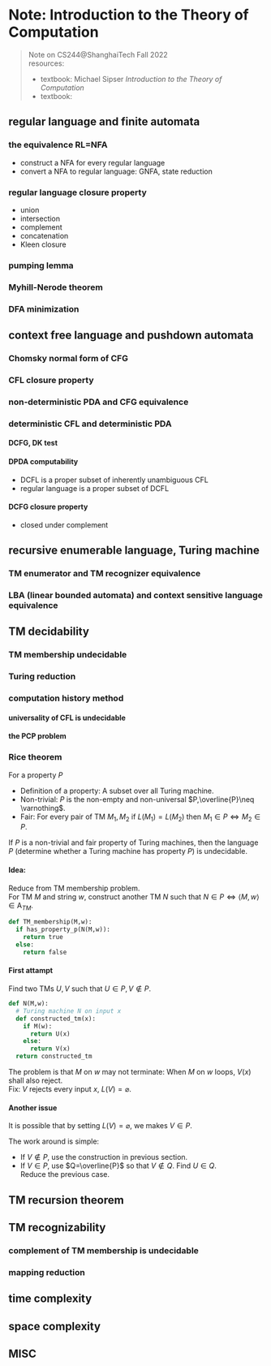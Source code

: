 # Note: Introduction to the Theory of Computation

> Note on CS244@ShanghaiTech Fall 2022  
> resources:
> - textbook: Michael Sipser _Introduction to the Theory of Computation_
> - textbook: 

## regular language and finite automata

### the equivalence RL=NFA

- construct a NFA for every regular language
- convert a NFA to regular language: GNFA, state reduction

### regular language closure property

- union
- intersection
- complement
- concatenation
- Kleen closure

### pumping lemma

### Myhill-Nerode theorem

### DFA minimization

## context free language and pushdown automata

### Chomsky normal form of CFG

### CFL closure property

### non-deterministic PDA and CFG equivalence

### deterministic CFL and deterministic PDA

#### DCFG, DK test

#### DPDA computability

- DCFL is a proper subset of inherently unambiguous CFL
- regular language is a proper subset of DCFL

#### DCFG closure property

- closed under complement

## recursive enumerable language, Turing machine

### TM enumerator and TM recognizer equivalence

### LBA (linear bounded automata) and context sensitive language equivalence

## TM decidability

### TM membership undecidable

### Turing reduction

### computation history method

#### universality of CFL is undecidable

#### the PCP problem

### Rice theorem

For a property $P$

- Definition of a property: A subset over all Turing machine.
- Non-trivial: $P$ is the non-empty and non-universal $P,\overline{P}\neq \varnothing$.
- Fair: For every pair of TM $M_1,M_2$ if $L(M_1)=L(M_2)$ then $M_1\in P \iff M_2\in P$.

If $P$ is a non-trivial and fair property of Turing machines,
then the language $P$ (determine whether a Turing machine has property $P$) is undecidable.

#### Idea:

Reduce from TM membership problem.  
For TM $M$ and string $w$, construct another TM $N$
such that $N \in P \iff \langle M,w\rangle \in \mathrm{A}_{TM}$.

```python
def TM_membership(M,w):
  if has_property_p(N(M,w)):
    return true
  else:
    return false
```

#### First attampt

Find two TMs $U,V$ such that $U\in P,V\not\in P$.

```python
def N(M,w):
  # Turing machine N on input x
  def constructed_tm(x):
    if M(w):
      return U(x)
    else:
      return V(x)
  return constructed_tm
```

The problem is that $M$ on $w$ may not terminate:
When $M$ on $w$ loops, $V(x)$ shall also reject.  
Fix: $V$ rejects every input $x$, $L(V)=\varnothing$.

#### Another issue

It is possible that by setting $L(V)=\varnothing$, we makes $V\in P$.

The work around is simple:

- If $V\not\in P$, use the construction in previous section.
- If $V\in P$, use $Q=\overline{P}$ so that $V\not\in Q$. Find $U\in Q$.  
  Reduce the previous case.

## TM recursion theorem

## TM recognizability

### complement of TM membership is undecidable

### mapping reduction

## time complexity

## space complexity

## MISC

